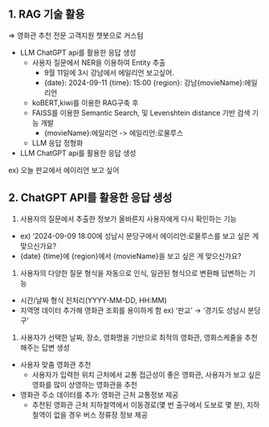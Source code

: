 ## 1. RAG 기술 활용

⇒ 영화관 추천 전문 고객지원 챗봇으로 커스텀

- LLM ChatGPT api를 활용한 응답 생성
    - 사용자 질문에서 NER을 이용하여 Entity 추출
        - 9월 11일에 3시 강남에서 에일리언 보고싶어.
        - {date}: 2024-09-11 {time}: 15:00 {region}: 강남{movieName}:에일리언
    - koBERT,kiwi를 이용한 RAG구축 후
    - FAISS를 이용한 Semantic Search, 및 Levenshtein distance 기반 검색 기능 개발
        - {movieName}:에일리언 -> 에일리언:로물루스
    - LLM 응답 정형화
- LLM ChatGPT api를 활용한 응답 생성

ex) 오늘 판교에서 에이리언 보고 싶어

## 2. ChatGPT API를 활용한 응답 생성

1. 사용자의 질문에서 추출한 정보가 올바른지 사용자에게 다시 확인하는 기능
- ex) ‘2024-09-09 18:00에 성남시 분당구에서 에이리언:로물루스를 보고 싶은 게 맞으신가요?
- {date} {time}에 {region}에서 {movieName}을 보고 싶은 게 맞으신가요?

1. 사용자의 다양한 질문 형식을 자동으로 인식, 일관된 형식으로 변환해 답변하는 기능
- 시간/날짜 형식 전처리(YYYY-MM-DD, HH:MM)
- 지역명 데이터 추가해 영화관 조회를 용이하게 함 ex) ‘판교’ → ‘경기도 성남시 분당구’

1. 사용자가 선택한 날짜, 장소, 영화명을 기반으로 최적의 영화관, 영화스케줄을 추천해주는 답변 생성
- 사용자 맞춤 영화관 추천
    - 사용자가 입력한 위치 근처에서 교통 접근성이 좋은 영화관, 사용자가 보고 싶은 영화를 많이 상영하는 영화관을 추천
- 영화관 주소 데이터를 추가: 영화관 근처 교통정보 제공
    - 추천된 영화관 근처 지하철역에서 이동경로(몇 번 출구에서 도보로 몇 분), 지하철역이 없을 경우 버스 정류장 정보 제공
